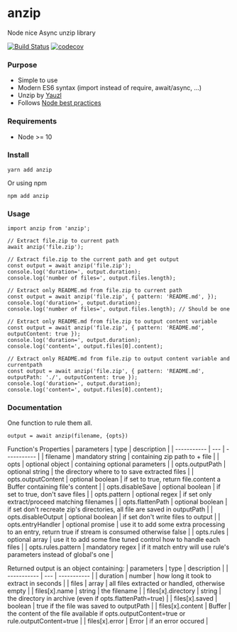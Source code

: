 # anzip
Node nice Async unzip library

[![Build Status](https://travis-ci.com/mikbry/anzip.svg?token=mRB1zwsyoRAKcamR2qpU&branch=master)](https://travis-ci.com/mikbry/anzip) [![codecov](https://codecov.io/gh/mikbry/anzip/branch/master/graph/badge.svg?token=K4P0vnM5fh)](https://codecov.io/gh/mikbry/anzip)


### Purpose
- Simple to use
- Modern ES6 syntax (import instead of require, await/async, ...)
- Unzip by [Yauzl](https://github.com/thejoshwolfe/yauzl/)
- Follows [Node best practices](https://github.com/goldbergyoni/nodebestpractices)


### Requirements
- Node >= 10


### Install
```
yarn add anzip
````

Or using npm
```
npm add anzip
````


### Usage

```
import anzip from 'anzip';
```

```
// Extract file.zip to current path
await anzip('file.zip');
```

```
// Extract file.zip to the current path and get output
const output = await anzip('file.zip');
console.log('duration=', output.duration);
console.log('number of files=', output.files.length);
```

```
// Extract only README.md from file.zip to current path
const output = await anzip('file.zip', { pattern: 'README.md', });
console.log('duration=', output.duration);
console.log('number of files=', output.files.length); // Should be one
```

```
// Extract only README.md from file.zip to output content variable
const output = await anzip('file.zip', { pattern: 'README.md', outputContent: true });
console.log('duration=', output.duration);
console.log('content=', output.files[0].content);
```

```
// Extract only README.md from file.zip to output content variable and currentpath
const output = await anzip('file.zip', { pattern: 'README.md', outputPath: './', outputContent: true });
console.log('duration=', output.duration);
console.log('content=', output.files[0].content);
```

### Documentation
One function to rule them all.

`output = await anzip(filename, {opts})`

Function's Properties
| parameters | type | description |
| ----------- | --- | ----------- |
| filename     | mandatory string | containing zip path to + file |
| opts            | optional object | containing optional parameters |
| opts.outputPath | optional string | the directory where to to save extracted files |
| opts.outputContent | optional boolean | if set to true, return file.content a Buffer containing file's content |
| opts.disableSave | optional boolean | if set to true, don't save files |
| opts.pattern | optional regex | if set only extract/proceed matching filenames |
| opts.flattenPath | optional boolean | if set don't recreate zip's directories, all file are saved in outputPath |
| opts.disableOutput | optional boolean | if set don't write files to output |
| opts.entryHandler | optional promise | use it to add some extra processing to an entry, return true if stream is consumed otherwise false |
| opts.rules | optional array | use it to add some fine tuned control how to handle each files |
| opts.rules.pattern | mandatory regex | if it match entry will use rule's parameters instead of global's one |


Returned output is an object containing:
| parameters | type | description |
| ----------- | --- | ----------- |
| duration | number | how long it took to extract in seconds |
| files | array | all files extracted or handled, otherwise empty |
| files[x].name | string | the filename |
| files[x].directory | string | the directory in archive (even if opts.flattenPath=true) |
| files[x].saved | boolean | true if the file was saved to outputPath |
| files[x].content | Buffer | the content of the file available if opts.outputContent=true or rule.outputContent=true |
| files[x].error | Error | if an error occured |